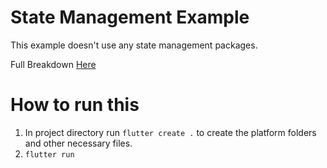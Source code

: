 # State Management Example

This example doesn't use any state management packages.

Full Breakdown [Here](https://www.hungrimind.com/flutter/state-management)

# How to run this

1. In project directory run `flutter create .` to create the platform folders and other necessary files.
2. `flutter run`
